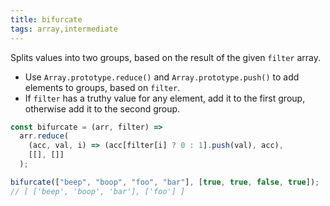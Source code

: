 ```yaml
---
title: bifurcate
tags: array,intermediate
---
```


Splits values into two groups, based on the result of the given `filter` array.

- Use `Array.prototype.reduce()` and `Array.prototype.push()` to add elements to groups, based on `filter`.
- If `filter` has a truthy value for any element, add it to the first group, otherwise add it to the second group.

```js
const bifurcate = (arr, filter) =>
  arr.reduce(
    (acc, val, i) => (acc[filter[i] ? 0 : 1].push(val), acc),
    [[], []]
  );
```

```js
bifurcate(["beep", "boop", "foo", "bar"], [true, true, false, true]);
// [ ['beep', 'boop', 'bar'], ['foo'] ]
```
